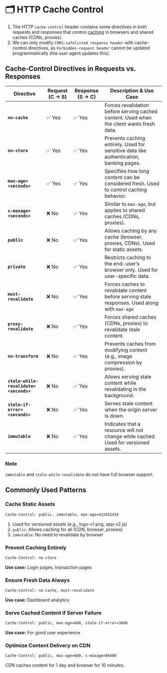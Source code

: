 # 🗂️ HTTP Cache Control

1. The HTTP `cache-control` header contains some directives in both requests and responses that control [caching](../Scalability-files/Caches.md) in browsers and shared caches (CDNs, proxies).
2. We can only modify `CORS-safelisted response header` with cache-control directives, as `Forbidden-request header` cannot be updated programmatically (the user agent updates this).

## Cache-Control Directives in Requests vs. Responses

| **Directive**                          | **Request (C → S)** | **Response (S → C)** | **Description & Use Case**                                                                    |
| -------------------------------------- | ------------------- | -------------------- | --------------------------------------------------------------------------------------------- |
| **`no-cache`**                         | ✅ Yes              | ✅ Yes               | Forces revalidation before serving cached content. Used when the client wants fresh data.     |
| **`no-store`**                         | ✅ Yes              | ✅ Yes               | Prevents caching entirely. Used for sensitive data like authentication, banking pages.        |
| **`max-age=<seconds>`**                | ✅ Yes              | ✅ Yes               | Specifies how long content can be considered fresh. Used to control caching behavior.         |
| **`s-maxage=<seconds>`**               | ❌ No               | ✅ Yes               | Similar to `max-age`, but applies to shared caches (CDNs, proxies).                           |
| **`public`**                           | ❌ No               | ✅ Yes               | Allows caching by any cache (browser, proxies, CDNs). Used for static assets.                 |
| **`private`**                          | ❌ No               | ✅ Yes               | Restricts caching to the end-user’s browser only. Used for user-specific data.                |
| **`must-revalidate`**                  | ❌ No               | ✅ Yes               | Forces caches to revalidate content before serving stale responses. Used along with `max-age` |
| **`proxy-revalidate`**                 | ❌ No               | ✅ Yes               | Forces shared caches (CDNs, proxies) to revalidate stale content.                             |
| **`no-transform`**                     | ❌ No               | ✅ Yes               | Prevents caches from modifying content (e.g., image compression by proxies).                  |
| **`stale-while-revalidate=<seconds>`** | ❌ No               | ✅ Yes               | Allows serving stale content while revalidating in the background.                            |
| **`stale-if-error=<seconds>`**         | ❌ No               | ✅ Yes               | Serves stale content when the origin server is down.                                          |
| **`immutable`**                        | ❌ No               | ✅ Yes               | Indicates that a resource will not change while cached. Used for versioned assets.            |

### Note

`immutable` and `stale-while-revalidate` do not have full browser support.

## Commonly Used Patterns

### Cache Static Assets

```sh
Cache-Control: public, immutable, max-age=432432434
```

1. Used for versioned assets (e.g., logo-v1.png, app-v2.js)
2. `public`: Allows caching for all (CDN, browser, proxies)
3. `immutable`: No need to revalidate by browser

### Prevent Caching Entirely

```sh
Cache-Control: no-store
```

**Use case:** Login pages, transaction pages

### Ensure Fresh Data Always

```sh
Cache-Control: no-cache, must-revalidate
```

**Use case:** Dashboard analytics

### Serve Cached Content if Server Failure

```sh
Cache-Control: public, max-age=600, stale-if-error=3600
```

**Use case:** For good user experience

### Optimize Content Delivery on CDN

```sh
Cache-Control: public, max-age=600, s-maxage=86400
```

CDN caches content for 1 day and browser for 10 minutes.
